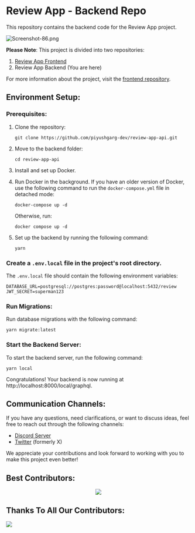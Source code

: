 # Review App - Backend Repo

This repository contains the backend code for the Review App project.

![Screenshot-86.png](https://i.postimg.cc/pXzH9rcC/Screenshot-86.png)

**Please Note**: This project is divided into two repositories:

1. [Review App Frontend](https://github.com/piyushgarg-dev/review-app)
2. Review App Backend (You are here)

For more information about the project, visit the [frontend repository](https://github.com/piyushgarg-dev/review-app).

## Environment Setup:

### Prerequisites:

1. Clone the repository:

   ```shell
   git clone https://github.com/piyushgarg-dev/review-app-api.git
   ```

2. Move to the backend folder:

   ```shell
   cd review-app-api
   ```

3. Install and set up Docker.

4. Run Docker in the background. If you have an older version of Docker, use the following command to run the `docker-compose.yml` file in detached mode:

   ```shell
   docker-compose up -d
   ```

   Otherwise, run:

   ```shell
   docker compose up -d
   ```

5. Set up the backend by running the following command:
   ```shell
   yarn
   ```

### Create a `.env.local` file in the project's root directory.

The `.env.local` file should contain the following environment variables:

```shell
DATABASE_URL=postgresql://postgres:password@localhost:5432/review
JWT_SECRET=superman123
```

### Run Migrations:

Run database migrations with the following command:

```shell
yarn migrate:latest
```

### Start the Backend Server:

To start the backend server, run the following command:

```shell
yarn local
```

Congratulations! Your backend is now running at http://localhost:8000/local/graphql.

## Communication Channels:

If you have any questions, need clarifications, or want to discuss ideas, feel free to reach out through the following channels:

- [Discord Server](https://discord.com/invite/YuUjtrufmT)
- [Twitter](https://twitter.com/piyushgarg_dev) (formerly X)

We appreciate your contributions and look forward to working with you to make this project even better!

## Best Contributors:

<div align="center">
    <a  href="https://github.com/piyushgarg-dev/review-app-api/graphs/contributors">
        <img src="https://contrib.rocks/image?repo=piyushgarg-dev/review-app-api&anon=1" />
    </a>
</div>

## Thanks To All Our Contributors:

<a href="https://github.com/piyushgarg-dev/review-app-api/graphs/contributors">
  <img src="https://contrib.rocks/image?repo=piyushgarg-dev/review-app-api" />
</a>
